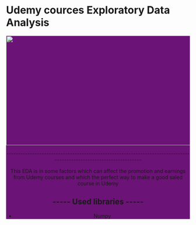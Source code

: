 # Udemy cources Exploratory Data Analysis
<div style="width:100%;text-align: center; background-color:#6B1376;"> <img align=middle src="https://user-images.githubusercontent.com/107066716/216149589-fc7f2fb1-44de-402c-a709-dce6d65f8d3b.png" width="700px" height="300px">
<p>-------------------------------------------------------------------------------------------------------------------</p>   
<p >This EDA is in some factors which can affect the promotion and earnings from Udemy courses and which the perfect way to make a good saled course in Udemy</p>

##  ----- Used libraries -----
- Numpy
